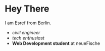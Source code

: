 # Hey There

I am Esref from Berlin.
- _civil engineer_
- _tech enthusiast_ 
- **Web Development student** at neueFische
